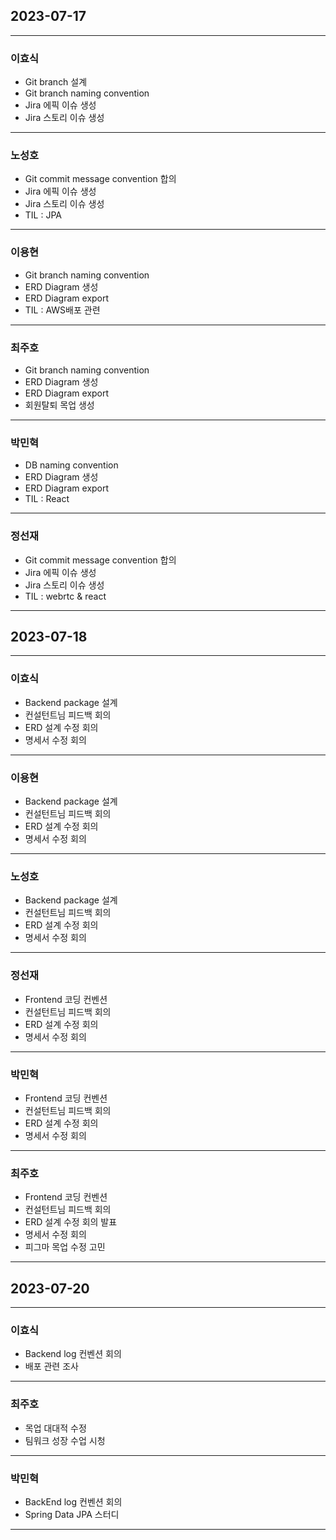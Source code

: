 ## 2023-07-17

---

### 이효식

- Git branch 설계
- Git branch naming convention
- Jira 에픽 이슈 생성
- Jira 스토리 이슈 생성

---

### 노성호

- Git commit message convention 합의
- Jira 에픽 이슈 생성
- Jira 스토리 이슈 생성
- TIL : JPA

---

### 이용현

- Git branch naming convention
- ERD Diagram 생성
- ERD Diagram export
- TIL : AWS배포 관련

---

### 최주호

- Git branch naming convention
- ERD Diagram 생성
- ERD Diagram export
- 회원탈퇴 목업 생성

---

### 박민혁

- DB naming convention
- ERD Diagram 생성
- ERD Diagram export
- TIL : React

---

### 정선재

- Git commit message convention 합의
- Jira 에픽 이슈 생성
- Jira 스토리 이슈 생성
- TIL : webrtc & react

---

## 2023-07-18

---

### 이효식

- Backend package 설계
- 컨설턴트님 피드백 회의
- ERD 설계 수정 회의
- 명세서 수정 회의

---

### 이용현

- Backend package 설계
- 컨설턴트님 피드백 회의
- ERD 설계 수정 회의
- 명세서 수정 회의

---

### 노성호

- Backend package 설계
- 컨설턴트님 피드백 회의
- ERD 설계 수정 회의
- 명세서 수정 회의

---

### 정선재

- Frontend 코딩 컨벤션
- 컨설턴트님 피드백 회의
- ERD 설계 수정 회의
- 명세서 수정 회의

---

### 박민혁

- Frontend 코딩 컨벤션
- 컨설턴트님 피드백 회의
- ERD 설계 수정 회의
- 명세서 수정 회의

---

### 최주호

- Frontend 코딩 컨벤션
- 컨설턴트님 피드백 회의
- ERD 설계 수정 회의 발표
- 명세서 수정 회의
- 피그마 목업 수정 고민

---

## 2023-07-20

---

### 이효식

- Backend log 컨벤션 회의
- 배포 관련 조사

---

### 최주호

- 목업 대대적 수정
- 팀워크 성장 수업 시청

---

### 박민혁

- BackEnd log 컨벤션 회의
- Spring Data JPA 스터디

---
